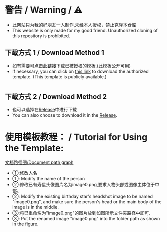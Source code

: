 # 警告 / Warning / ⚠

* 此网站只为我的好朋友一人制作,未经本人授权，禁止克隆本仓库
* This website is only made for my good friend. Unauthorized cloning of this repository is prohibited.

 ## 下载方式 1 / Download Method 1
* 如有需要可点击[此链接](https://github.com/user-attachments/files/16538179/html.zip)下载已被授权的模板.(此模板公开可用)
* If necessary, you can click on [this link](https://github.com/user-attachments/files/16538179/html.zip) to download the authorized template. (This template is publicly available.)
 
#
 
## 下载方式 2 / Download Method 2
* 也可以选择在[Release](https://github.com/yrmeng-07/html_00/releases/tag/0)中进行下载
* You can also choose to download it in the [Release](https://github.com/yrmeng-07/html_00/releases/tag/0). 

#

# 使用模板教程： / Tutorial for Using the Template:
[文档路径图/Document path graph](https://github.com/user-attachments/assets/261a06ea-f082-451b-96a1-f34a134f08e1)
* ①:修改人名
* ①: Modify the name of the person
* ②:修改已有寿星头像图片名为image0.png,要求人物头部或图像主体位于中部。
* ②: Modify the existing birthday star's headshot image to be named "image0.png", and make sure the person's head or the main body of the image is in the middle.
* ③:将已重命名为"image0.png"的图片放到如图所示文件夹路径中即可.
* ③: Put the renamed image "image0.png" into the folder path as shown in the figure.
